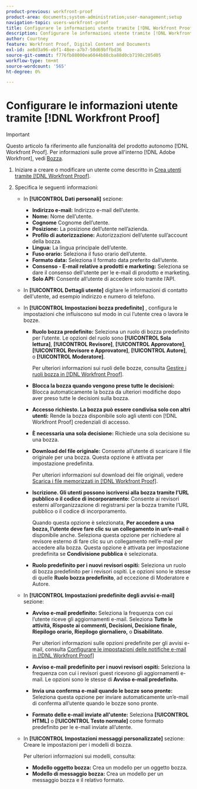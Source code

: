 ```yaml
---
product-previous: workfront-proof
product-area: documents;system-administration;user-management;setup
navigation-topic: users-workfront-proof
title: Configurare le informazioni utente tramite [!DNL Workfront Proof]
description: Configurare le informazioni utente tramite [!DNL Workfront Proof]
author: Courtney
feature: Workfront Proof, Digital Content and Documents
exl-id: ae8d3a96-ebf1-48ee-a7b7-50d69bffbd36
source-git-commit: f776fb88000ea6044b88cba88d0cb7198c205d05
workflow-type: tm+mt
source-wordcount: '565'
ht-degree: 0%

---
```


# Configurare le informazioni utente tramite [!DNL Workfront Proof]

>[!IMPORTANT]
>
>Questo articolo fa riferimento alle funzionalità del prodotto autonomo [!DNL Workfront Proof]. Per informazioni sulle prove all&#39;interno [!DNL Adobe Workfront], vedi [Bozza](../../../review-and-approve-work/proofing/proofing.md).

1. Iniziare a creare o modificare un utente come descritto in [Crea utenti tramite [!DNL Workfront Proof]](../../../workfront-proof/wp-mnguserscontacts/users/create-users.md).
1. Specifica le seguenti informazioni:

   * In **[!UICONTROL Dati personali]** sezione:

      * **Indirizzo e-mail:** Indirizzo e-mail dell’utente.
      * **Nome:** Nome dell’utente.
      * **Cognome** Cognome dell’utente.
      * **Posizione:** La posizione dell’utente nell’azienda.
      * **Profilo di autorizzazione:** Autorizzazioni dell’utente sull’account della bozza.
      * **Lingua:** La lingua principale dell’utente.
      * **Fuso orario:** Seleziona il fuso orario dell’utente.
      * **Formato data:** Seleziona il formato data preferito dall’utente.
      * **Consenso - E-mail relative a prodotti e marketing:** Seleziona se dare il consenso dell&#39;utente per le e-mail di prodotto e marketing.
      * **Solo API:** Consente all’utente di accedere solo tramite l’API.

   * In **[!UICONTROL Dettagli utente]** digitare le informazioni di contatto dell&#39;utente, ad esempio indirizzo e numero di telefono.
   * In **[!UICONTROL Impostazioni bozza predefinite]** , configura le impostazioni che influiscono sul modo in cui l’utente crea o lavora le bozze.

      * **Ruolo bozza predefinito:** Seleziona un ruolo di bozza predefinito per l’utente. Le opzioni del ruolo sono **[!UICONTROL Sola lettura]**, **[!UICONTROL Revisore]**, **[!UICONTROL Approvatore]**, **[!UICONTROL Revisore e Approvatore]**, **[!UICONTROL Autore]**, o **[!UICONTROL Moderatore]**.

        Per ulteriori informazioni sui ruoli delle bozze, consulta [Gestire i ruoli bozza in [!DNL Workfront Proof]](../../../workfront-proof/wp-work-proofsfiles/share-proofs-and-files/manage-proof-roles.md).

      * **Blocca la bozza quando vengono prese tutte le decisioni:** Blocca automaticamente la bozza da ulteriori modifiche dopo aver preso tutte le decisioni sulla bozza.
      * **Accesso richiesto. La bozza può essere condivisa solo con altri utenti:** Rende la bozza disponibile solo agli utenti con [!DNL Workfront Proof] credenziali di accesso.
      * **È necessaria una sola decisione:** Richiede una sola decisione su una bozza.
      * **Download del file originale:** Consente all’utente di scaricare il file originale per una bozza. Questa opzione è attivata per impostazione predefinita.

        Per ulteriori informazioni sul download dei file originali, vedere [Scarica i file memorizzati in [!DNL Workfront Proof]](../../../workfront-proof/wp-work-proofsfiles/manage-your-work/download-files-stored.md).

        <!--      
        <li data-mc-conditions="QuicksilverOrClassic.Draft mode"><strong>Public sharing. The proof can be shared via a public URL or embedded code:</strong>Enables the user to share proofs via a public URL or embed code.<br>This option is enabled by default but is not available if the&nbsp;<strong>Login required</strong>option is selected.<br>For more information on sharing proofs, see "<a href="../../../workfront-proof/wp-work-proofsfiles/share-proofs-and-files/share-public-url.md" class="MCXref xref" xrefformat="{para}">Share the Public URL in Workfront Proof</a>."</li>      
        -->

      * **Iscrizione. Gli utenti possono iscriversi alla bozza tramite l’URL pubblico o il codice di incorporamento:** Consente ai revisori esterni all’organizzazione di registrarsi per la bozza tramite l’URL pubblico o il codice di incorporamento.

        Quando questa opzione è selezionata, **Per accedere a una bozza, l’utente deve fare clic su un collegamento in un’e-mail** è disponibile anche. Seleziona questa opzione per richiedere al revisore esterno di fare clic su un collegamento nell’e-mail per accedere alla bozza.
Questa opzione è attivata per impostazione predefinita se **Condivisione pubblica** è selezionata.

      * **Ruolo predefinito per i nuovi revisori ospiti:** Seleziona un ruolo di bozza predefinito per i revisori ospiti. Le opzioni sono le stesse di quelle **Ruolo bozza predefinito**, ad eccezione di Moderatore e Autore.

   * In **[!UICONTROL Impostazioni predefinite degli avvisi e-mail]** sezione:

      * **Avviso e-mail predefinito:** Seleziona la frequenza con cui l’utente riceve gli aggiornamenti e-mail. Seleziona **Tutte le attività, Risposte ai commenti, Decisioni, Decisione finale, Riepilogo orario, Riepilogo giornaliero,** o **Disabilitato**.

        Per ulteriori informazioni sulle opzioni predefinite per gli avvisi e-mail, consulta [Configurare le impostazioni delle notifiche e-mail in [!DNL Workfront Proof]](../../../workfront-proof/wp-emailsntfctns/email-alerts/config-email-notification-settings-wp.md)

      * **Avviso e-mail predefinito per i nuovi revisori ospiti:** Seleziona la frequenza con cui i revisori guest ricevono gli aggiornamenti e-mail. Le opzioni sono le stesse di **Avviso e-mail predefinito.**

      * **Invia una conferma e-mail quando le bozze sono pronte:** Seleziona questa opzione per inviare automaticamente un’e-mail di conferma all’utente quando le bozze sono pronte.
      * **Formato delle e-mail inviate all&#39;utente:** Seleziona **[!UICONTROL HTML]** o **[!UICONTROL Testo normale]** come formato predefinito per le e-mail inviate all’utente.

   * In **[!UICONTROL Impostazioni messaggi personalizzate]** sezione: Creare le impostazioni per i modelli di bozza.

     Per ulteriori informazioni sui modelli, consulta:

      * **Modello oggetto bozza:** Crea un modello per un oggetto bozza.
      * **Modello di messaggio bozza:** Crea un modello per un messaggio bozza e il relativo formato.
